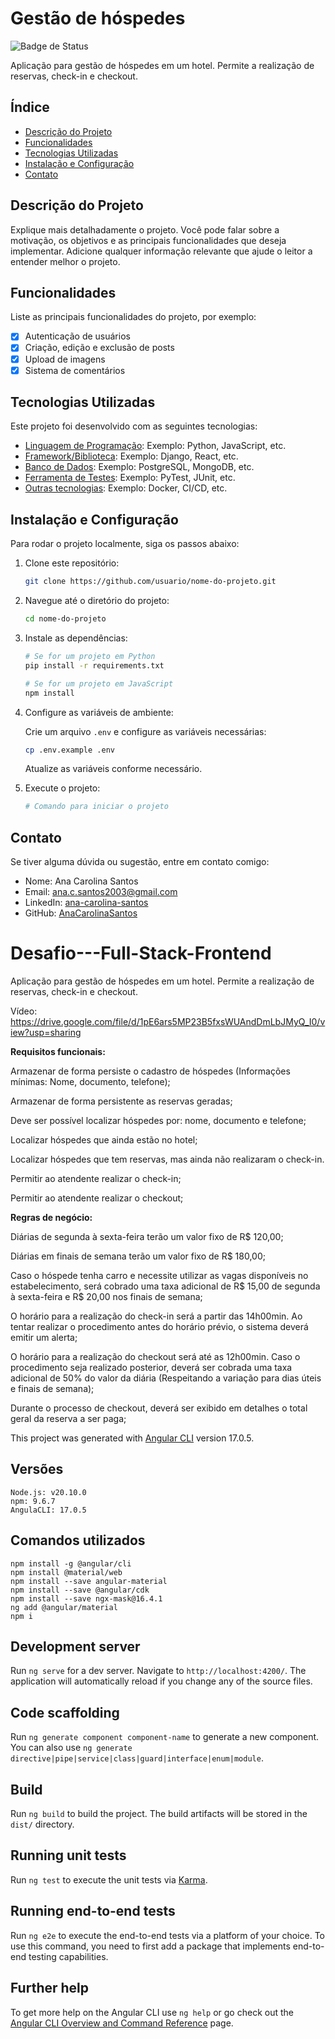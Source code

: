 # Gestão de hóspedes

![Badge de Status](https://img.shields.io/badge/status-Done-green)

Aplicação para gestão de hóspedes em um hotel. Permite a realização de reservas, check-in e checkout.

## Índice

- [Descrição do Projeto](#descrição-do-projeto)
- [Funcionalidades](#funcionalidades)
- [Tecnologias Utilizadas](#tecnologias-utilizadas)
- [Instalação e Configuração](#instalação-e-configuração)
- [Contato](#contato)

## Descrição do Projeto

Explique mais detalhadamente o projeto. Você pode falar sobre a motivação, os objetivos e as principais funcionalidades que deseja implementar. Adicione qualquer informação relevante que ajude o leitor a entender melhor o projeto.

## Funcionalidades

Liste as principais funcionalidades do projeto, por exemplo:

- [x] Autenticação de usuários
- [x] Criação, edição e exclusão de posts
- [x] Upload de imagens
- [x] Sistema de comentários

## Tecnologias Utilizadas

Este projeto foi desenvolvido com as seguintes tecnologias:

- [Linguagem de Programação](https://link_para_documentacao): Exemplo: Python, JavaScript, etc.
- [Framework/Biblioteca](https://link_para_documentacao): Exemplo: Django, React, etc.
- [Banco de Dados](https://link_para_documentacao): Exemplo: PostgreSQL, MongoDB, etc.
- [Ferramenta de Testes](https://link_para_documentacao): Exemplo: PyTest, JUnit, etc.
- [Outras tecnologias](https://link_para_documentacao): Exemplo: Docker, CI/CD, etc.

## Instalação e Configuração

Para rodar o projeto localmente, siga os passos abaixo:

1. Clone este repositório:
    ```bash
    git clone https://github.com/usuario/nome-do-projeto.git
    ```
2. Navegue até o diretório do projeto:
    ```bash
    cd nome-do-projeto
    ```
3. Instale as dependências:
    ```bash
    # Se for um projeto em Python
    pip install -r requirements.txt
    ```
    ```bash
    # Se for um projeto em JavaScript
    npm install
    ```
4. Configure as variáveis de ambiente:

    Crie um arquivo `.env` e configure as variáveis necessárias:
    ```bash
    cp .env.example .env
    ```
    Atualize as variáveis conforme necessário.

5. Execute o projeto:
    ```bash
    # Comando para iniciar o projeto
    ```

## Contato

Se tiver alguma dúvida ou sugestão, entre em contato comigo:

- Nome: Ana Carolina Santos
- Email: ana.c.santos2003@gmail.com
- LinkedIn: [ana-carolina-santos](https://www.linkedin.com/in/ana-carolina-santos-3549a2218/)
- GitHub: [AnaCarolinaSantos](https://github.com/AnaCarolinaSantos)


# Desafio---Full-Stack-Frontend
 Aplicação para gestão de hóspedes em um hotel. Permite a realização de reservas, check-in e checkout.

Vídeo: https://drive.google.com/file/d/1pE6ars5MP23B5fxsWUAndDmLbJMyQ_I0/view?usp=sharing
 

**Requisitos funcionais:**  

Armazenar de forma persiste o cadastro de hóspedes (Informações mínimas:  Nome, documento, telefone); 

Armazenar de forma persistente as reservas geradas; 

Deve ser possível localizar hóspedes por: nome, documento e telefone; 

Localizar hóspedes que ainda estão no hotel; 

Localizar hóspedes que tem reservas, mas ainda não realizaram o check-in.

Permitir ao atendente realizar o check-in; 

Permitir ao atendente realizar o checkout; 


**Regras de negócio:** 

Diárias de segunda à sexta-feira terão um valor fixo de R$ 120,00; 

Diárias em finais de semana terão um valor fixo de R$ 180,00; 

Caso o hóspede tenha carro e necessite utilizar as vagas disponíveis no estabelecimento, será cobrado uma taxa adicional de R$ 15,00 de segunda à  sexta-feira e R$ 20,00 nos finais de semana; 

O horário para a realização do check-in será a partir das 14h00min. Ao tentar realizar o procedimento antes do horário prévio, o sistema deverá emitir um  alerta;

O horário para a realização do checkout será até as 12h00min. Caso o procedimento seja realizado posterior, deverá ser cobrada uma taxa adicional de  50% do valor da diária (Respeitando a variação para dias úteis e finais de  semana);

Durante o processo de checkout, deverá ser exibido em detalhes o total geral da  reserva a ser paga; 


This project was generated with [Angular CLI](https://github.com/angular/angular-cli) version 17.0.5.

## Versões 

```
Node.js: v20.10.0
npm: 9.6.7
AngulaCLI: 17.0.5
```

## Comandos utilizados

```
npm install -g @angular/cli
npm install @material/web
npm install --save angular-material
npm install --save @angular/cdk
npm install --save ngx-mask@16.4.1
ng add @angular/material
npm i
```

## Development server

Run `ng serve` for a dev server. Navigate to `http://localhost:4200/`. The application will automatically reload if you change any of the source files.

## Code scaffolding

Run `ng generate component component-name` to generate a new component. You can also use `ng generate directive|pipe|service|class|guard|interface|enum|module`.

## Build

Run `ng build` to build the project. The build artifacts will be stored in the `dist/` directory.

## Running unit tests

Run `ng test` to execute the unit tests via [Karma](https://karma-runner.github.io).

## Running end-to-end tests

Run `ng e2e` to execute the end-to-end tests via a platform of your choice. To use this command, you need to first add a package that implements end-to-end testing capabilities.

## Further help

To get more help on the Angular CLI use `ng help` or go check out the [Angular CLI Overview and Command Reference](https://angular.io/cli) page.
